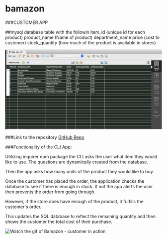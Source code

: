 # bamazon

###CUSTOMER APP


##mysql database table with the followin
item_id (unique id for each product)
product_name (Name of product)
department_name
price (cost to customer)
stock_quantity (how much of the product is available in stores)

![Image of MySQL database](/images/database.png)


###Link to the repository
[GitHub Repo](http://github.com)

###Functionality of the CLI App:


Utilizing inquirer npm package the CLI asks the user what item they would like to use. The questions are dynamically created from the database.

Then the app asks how many units of the product they would like to buy.

Once the customer has placed the order, the application checks the database to see if there is enough in stock. If not the app alerts the user then prevents the order from going through.



However, if the store does have enough of the product, it fulfills the customer's order.


This updates the SQL database to reflect the remaining quantity and then shows the customer the total cost of their purchase.

![Watch the gif of Bamazon - customer in action](/images/BamazonCustomer.gif)


